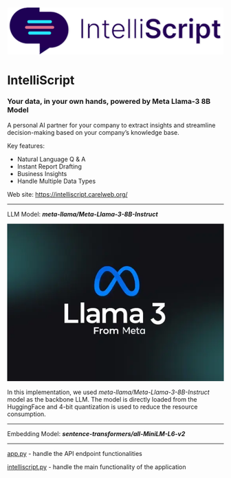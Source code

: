 ![logo](readme-images/logo-bk.png)

# IntelliScript

### Your data, in your own hands, powered by Meta Llama-3 8B Model

A personal AI partner for your company to extract insights and streamline decision-making based on your company’s knowledge base.

Key features:

- Natural Language Q & A
- Instant Report Drafting
- Business Insights
- Handle Multiple Data Types

Web site: https://intelliscript.carelweb.org/

---

LLM Model: **_meta-llama/Meta-Llama-3-8B-Instruct_**

![llama-3-logo](readme-images/llama-3-logo.png)

In this implementation, we used _meta-llama/Meta-Llama-3-8B-Instruct_ model as the backbone LLM. The model is directly loaded from the HuggingFace and 4-bit quantization is used to reduce the resource consumption.

---

Embedding Model: **_sentence-transformers/all-MiniLM-L6-v2_**

---

[app.py](app.py) - handle the API endpoint functionalities

[intelliscript.py](intelliscript.py) - handle the main functionality of the application
